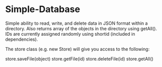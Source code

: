 # Simple-Database

Simple ability to read, write, and delete data in JSON format within a directory. Also returns array of the objects in the directory using getAll(). IDs are currently assigned randomly using shortid (included in dependencies).

The store class (e.g. new Store) will give you access to the following:

store.saveFile(object)
store.getFile(id)
store.deleteFile(id)
store.getAll()
